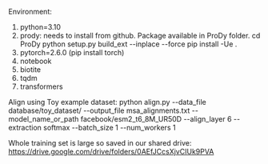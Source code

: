 Environment:
1. python=3.10
2. prody: needs to install from github. Package available in ProDy folder.
    cd ProDy
    python setup.py build_ext --inplace --force
    pip install -Ue .
3. pytorch=2.6.0 (pip install torch)
4. notebook
5. biotite
6. tqdm
7. transformers

Align using Toy example dataset:
python align.py   --data_file database/toy_dataset/   --output_file msa_alignments.txt   --model_name_or_path facebook/esm2_t6_8M_UR50D   --align_layer 6   --extraction softmax   --batch_size 1   --num_workers 1

Whole training set is large so saved in our shared drive: https://drive.google.com/drive/folders/0AEfJCcsXjvCIUk9PVA

